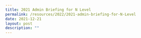 ```yaml
---
title: 2021 Admin Briefing for N Level
permalink: /resources/2022/2021-admin-briefing-for-N-Level
date: 2021-12-21
layout: post
description: ""
---
```

